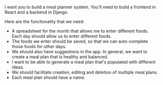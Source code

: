 I want you to build a meal planner system. You'll need to build a frontend in React and a backend in Django. 

Here are the functionality that we need:
- A spreadsheet for the month that allows me to enter different foods. Each day should allow us to enter different foods.
- The foods we enter should be saved, so that we can auto-complete those foods for other days. 
- We should also have suggestions in the app. In general, we want to create a meal plan that is healthy and balanced.
- I want to be able to generate a meal plan that's populated with different ideas. 
- We should facilitate creation, editing and deletion of multiple meal plans.
- Each meal plan should have a name. 
